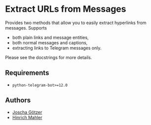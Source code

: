 # Extract URLs from Messages

Provides two methods that allow you to easily extract hyperlinks from messages. Supports

* both plain links and message entities,
* both normal messages and captions,
* extracting links to Telegram messages only.

Please see the docstrings for more details.

## Requirements

* `python-telegram-bot>=12.0`

## Authors

* [Joscha Götzer](https://github.com/josxa)
* [Hinrich Mahler](https://github.com/bibo-joshi)
